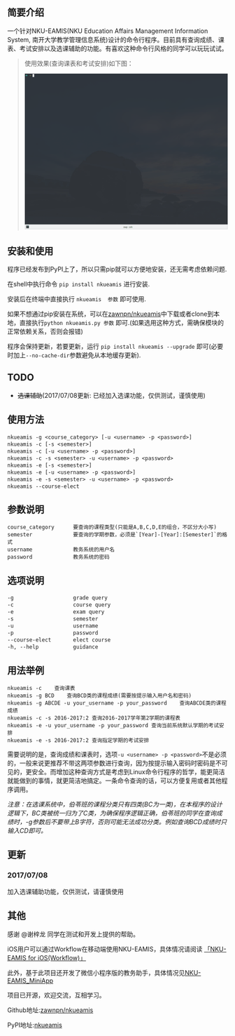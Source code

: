 
## 简要介绍

一个针对NKU-EAMIS(NKU Education Affairs Management Information System, 南开大学教学管理信息系统)设计的命令行程序。目前具有查询成绩、课表、考试安排以及选课辅助的功能。有喜欢这种命令行风格的同学可以玩玩试试。

> 使用效果(查询课表和考试安排)如下图：
>
> ![nkueamis-demo](imgs/nku-eamis/demo.gif)

## 安装和使用

程序已经发布到PyPI上了，所以只需pip就可以方便地安装，还无需考虑依赖问题.

在shell中执行命令 `pip install nkueamis` 进行安装.

安装后在终端中直接执行 `nkueamis  参数` 即可使用.

如果不想通过pip安装在系统，可以在[zawnpn/nkueamis](https://github.com/zawnpn/NKU-EAMIS)中下载或者clone到本地，直接执行`python nkueamis.py 参数` 即可.(如果选用这种方式，需确保模块的正常依赖关系，否则会报错)

程序会保持更新，若要更新，运行 `pip install nkueamis --upgrade` 即可(必要时加上`--no-cache-dir`参数避免从本地缓存更新).

## TODO

 - <s>选课辅助</s>(2017/07/08更新: 已经加入选课功能，仅供测试，谨慎使用)

## 使用方法

    nkueamis -g <course_category> [-u <username> -p <password>]
    nkueamis -c [-s <semester>]
    nkueamis -c [-u <username> -p <password>]
    nkueamis -c -s <semester> -u <username> -p <password>
    nkueamis -e [-s <semester>]
    nkueamis -e [-u <username> -p <password>]
    nkueamis -e -s <semester> -u <username> -p <password>
    nkueamis --course-elect

## 参数说明

    course_category      要查询的课程类型(只能是A,B,C,D,E的组合，不区分大小写)
    semester             要查询的学期参数，必须是`[Year]-[Year]:[Semester]`的格式
    username             教务系统的用户名
    password             教务系统的密码

## 选项说明

    -g                   grade query
    -c                   course query
    -e                   exam query
    -s                   semester
    -u                   username
    -p                   password
    --course-elect       elect course
    -h, --help           guidance

## 用法举例

    nkueamis -c    查询课表
    nkueamis -g BCD    查询BCD类的课程成绩(需要按提示输入用户名和密码)
    nkueamis -g ABCDE -u your_username -p your_password    查询ABCDE类的课程成绩
    nkueamis -c -s 2016-2017:2 查询2016-2017学年第2学期的课程表
    nkueamis -e -u your_username -p your_password 查询当前系统默认学期的考试安排
    nkueamis -e -s 2016-2017:2 查询指定学期的考试安排

需要说明的是，查询成绩和课表时，选项`-u <username> -p <password>`不是必须的，一般来说更推荐不带这两项参数进行查询，因为按提示输入密码时密码是不可见的，更安全。而增加这种查询方式是考虑到Linux命令行程序的哲学，能更简洁就能做到的事情，就更简洁地搞定。一条命令查询的话，可以方便复用或者其他程序调用。

*注意：在选课系统中，伯苓班的课程分类只有四类(BC为一类)，在本程序的设计逻辑下，BC类被统一归为了C类，为确保程序逻辑正确，伯苓班的同学在查询成绩时，-g参数后不要带上B字符，否则可能无法成功分类。例如查询BCD成绩时只输入CD即可。*

## 更新

### 2017/07/08

加入选课辅助功能，仅供测试，请谨慎使用

## 其他

感谢 @谢梓龙 同学在测试和开发上提供的帮助。

iOS用户可以通过Workflow在移动端使用NKU-EAMIS，具体情况请阅读 [「NKU-EAMIS for iOS(Workflow)」](http://www.oncemath.com/eamis-workflow.html)

此外，基于此项目还开发了微信小程序版的教务助手，具体情况见[NKU-EAMIS_MiniApp](https://github.com/zawnpn/NKU-EAMIS_MiniApp)

项目已开源，欢迎交流，互相学习。

Github地址:[zawnpn/nkueamis](https://github.com/zawnpn/NKU-EAMIS)

PyPI地址:[nkueamis](https://pypi.python.org/pypi/nkueamis)
